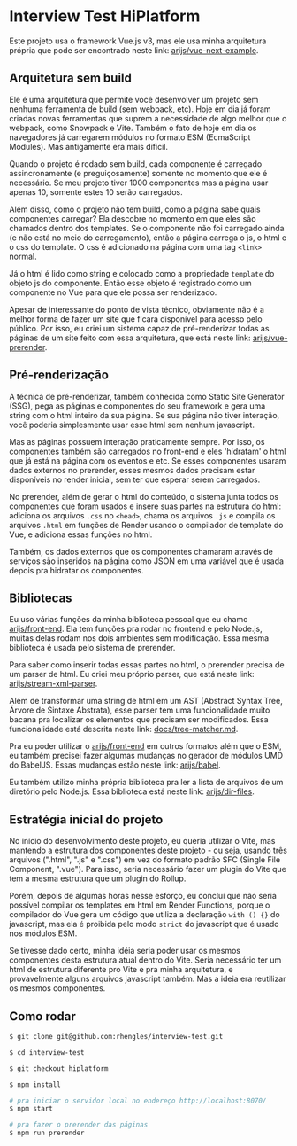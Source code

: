 # Interview Test HiPlatform

Este projeto usa o framework Vue.js v3, mas ele usa minha arquitetura própria que pode ser encontrado neste link: [arijs/vue-next-example](https://github.com/arijs/vue-next-example).

## Arquitetura sem build

Ele é uma arquitetura que permite você desenvolver um projeto sem nenhuma ferramenta de build (sem webpack, etc). Hoje em dia já foram criadas novas ferramentas que suprem a necessidade de algo melhor que o webpack, como Snowpack e Vite. Também o fato de hoje em dia os navegadores já carregarem módulos no formato ESM (EcmaScript Modules). Mas antigamente era mais difícil.

Quando o projeto é rodado sem build, cada componente é carregado assincronamente (e preguiçosamente) somente no momento que ele é necessário. Se meu projeto tiver 1000 componentes mas a página usar apenas 10, somente estes 10 serão carregados.

Além disso, como o projeto não tem build, como a página sabe quais componentes carregar? Ela descobre no momento em que eles são chamados dentro dos templates. Se o componente não foi carregado ainda (e não está no meio do carregamento), então a página carrega o js, o html e o css do template. O css é adicionado na página com uma tag `<link>` normal.

Já o html é lido como string e colocado como a propriedade `template` do objeto js do componente. Então esse objeto é registrado como um componente no Vue para que ele possa ser renderizado.

Apesar de interessante do ponto de vista técnico, obviamente não é a melhor forma de fazer um site que ficará disponível para acesso pelo público. Por isso, eu criei um sistema capaz de pré-renderizar todas as páginas de um site feito com essa arquitetura, que está neste link: [arijs/vue-prerender](https://github.com/arijs/vue-prerender).

## Pré-renderização

A técnica de pré-renderizar, também conhecida como Static Site Generator (SSG), pega as páginas e componentes do seu framework e gera uma string com o html inteiro da sua página. Se sua página não tiver interação, você poderia simplesmente usar esse html sem nenhum javascript.

Mas as páginas possuem interação praticamente sempre. Por isso, os componentes também são carregados no front-end e eles 'hidratam' o html que já está na página com os eventos e etc. Se esses componentes usaram dados externos no prerender, esses mesmos dados precisam estar disponíveis no render inicial, sem ter que esperar serem carregados.

No prerender, além de gerar o html do conteúdo, o sistema junta todos os componentes que foram usados e insere suas partes na estrutura do html: adiciona os arquivos `.css` no `<head>`, chama os arquivos `.js` e compila os arquivos `.html` em funções de Render usando o compilador de template do Vue, e adiciona essas funções no html.

Também, os dados externos que os componentes chamaram através de serviços são inseridos na página como JSON em uma variável que é usada depois pra hidratar os componentes.

## Bibliotecas

Eu uso várias funções da minha biblioteca pessoal que eu chamo [arijs/front-end](https://github.com/arijs/front-end). Ela tem funções pra rodar no frontend e pelo Node.js, muitas delas rodam nos dois ambientes sem modificação. Essa mesma biblioteca é usada pelo sistema de prerender.

Para saber como inserir todas essas partes no html, o prerender precisa de um parser de html. Eu criei meu próprio parser, que está neste link: [arijs/stream-xml-parser](https://github.com/arijs/stream-xml-parser).

Além de transformar uma string de html em um AST (Abstract Syntax Tree, Árvore de Sintaxe Abstrata), esse parser tem uma funcionalidade muito bacana pra localizar os elementos que precisam ser modificados. Essa funcionalidade está descrita neste link: [docs/tree-matcher.md](https://github.com/arijs/stream-xml-parser/blob/master/docs/tree-matcher.md).

Pra eu poder utilizar o [arijs/front-end](https://github.com/arijs/front-end) em outros formatos além que o ESM, eu também precisei fazer algumas mudanças no gerador de módulos UMD do BabelJS. Essas mudanças estão neste link: [arijs/babel](https://github.com/arijs/babel/tree/release-arijs).

Eu também utilizo minha própria biblioteca pra ler a lista de arquivos de um diretório pelo Node.js. Essa biblioteca está neste link: [arijs/dir-files](https://github.com/arijs/dir-files).

## Estratégia inicial do projeto

No início do desenvolvimento deste projeto, eu queria utilizar o Vite, mas mantendo a estrutura dos componentes deste projeto - ou seja, usando três arquivos (".html", ".js" e ".css") em vez do formato padrão SFC (Single File Component, ".vue"). Para isso, seria necessário fazer um plugin do Vite que tem a mesma estrutura que um plugin do Rollup.

Porém, depois de algumas horas nesse esforço, eu concluí que não seria possível compilar os templates em html em Render Functions, porque o compilador do Vue gera um código que utiliza a declaração `with () {}` do javascript, mas ela é proibida pelo modo `strict` do javascript que é usado nos módulos ESM.

Se tivesse dado certo, minha idéia seria poder usar os mesmos componentes desta estrutura atual dentro do Vite. Seria necessário ter um html de estrutura diferente pro Vite e pra minha arquitetura, e provavelmente alguns arquivos javascript também. Mas a ideia era reutilizar os mesmos componentes.

## Como rodar

```bash
$ git clone git@github.com:rhengles/interview-test.git

$ cd interview-test

$ git checkout hiplatform

$ npm install

# pra iniciar o servidor local no endereço http://localhost:8070/
$ npm start

# pra fazer o prerender das páginas
$ npm run prerender
```

